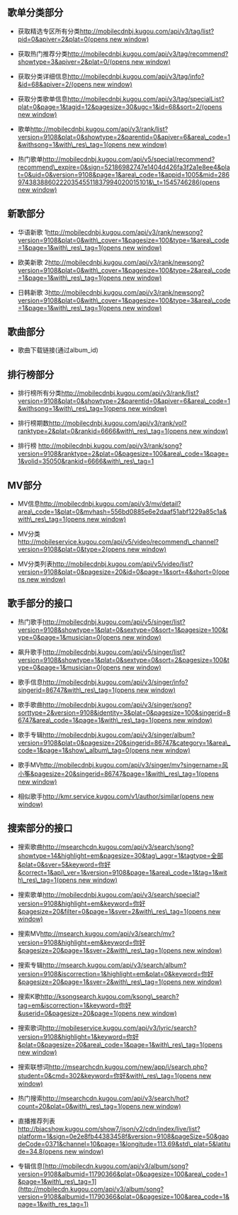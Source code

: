 ## 歌单分类部分

* 获取精选专区所有分类[http://mobilecdnbj.kugou.com/api/v3/tag/list?pid=0&apiver=2&plat=0(opens new window)](http://mobilecdnbj.kugou.com/api/v3/tag/list?pid=0&apiver=2&plat=0)

* 获取热门推荐分类[http://mobilecdnbj.kugou.com/api/v3/tag/recommend?showtype=3&apiver=2&plat=0/(opens new window)](http://mobilecdnbj.kugou.com/api/v3/tag/recommend?showtype=3&apiver=2&plat=0/)

* 获取分类详细信息[http://mobilecdnbj.kugou.com/api/v3/tag/info?&id=68&apiver=2/(opens new window)](http://mobilecdnbj.kugou.com/api/v3/tag/info?&id=68&apiver=2/)

* 获取分类歌单信息[http://mobilecdnbj.kugou.com/api/v3/tag/specialList?plat=0&page=1&tagid=12&pagesize=30&ugc=1&id=68&sort=2/(opens new window)](http://mobilecdnbj.kugou.com/api/v3/tag/specialList?plat=0&page=1&tagid=12&pagesize=30&ugc=1&id=68&sort=2/)

* 歌单[http://mobilecdnbj.kugou.com/api/v3/rank/list?version=9108&plat=0&showtype=2&parentid=0&apiver=6&area\_code=1&withsong=1&with\_res\_tag=1(opens new window)](http://mobilecdnbj.kugou.com/api/v3/rank/list?version=9108&plat=0&showtype=2&parentid=0&apiver=6&area_code=1&withsong=1&with_res_tag=1)

* 热门歌单[http://mobilecdnbj.kugou.com/api/v5/special/recommend?recommend\_expire=0&sign=52186982747e1404d426fa3f2a1e8ee4&plat=0&uid=0&version=9108&page=1&area\_code=1&appid=1005&mid=286974383886022203545511837994020015101&\_t=1545746286(opens new window)](http://mobilecdnbj.kugou.com/api/v5/special/recommend?recommend_expire=0&sign=52186982747e1404d426fa3f2a1e8ee4&plat=0&uid=0&version=9108&page=1&area_code=1&appid=1005&mid=286974383886022203545511837994020015101&_t=1545746286)

## 新歌部分

* 华语新歌 1[http://mobilecdnbj.kugou.com/api/v3/rank/newsong?version=9108&plat=0&with\_cover=1&pagesize=100&type=1&area\_code=1&page=1&with\_res\_tag=1(opens new window)](http://mobilecdnbj.kugou.com/api/v3/rank/newsong?version=9108&plat=0&with_cover=1&pagesize=100&type=1&area_code=1&page=1&with_res_tag=1)

* 欧美新歌 2[http://mobilecdnbj.kugou.com/api/v3/rank/newsong?version=9108&plat=0&with\_cover=1&pagesize=100&type=2&area\_code=1&page=1&with\_res\_tag=1(opens new window)](http://mobilecdnbj.kugou.com/api/v3/rank/newsong?version=9108&plat=0&with_cover=1&pagesize=100&type=2&area_code=1&page=1&with_res_tag=1)

* 日韩新歌 3[http://mobilecdnbj.kugou.com/api/v3/rank/newsong?version=9108&plat=0&with\_cover=1&pagesize=100&type=3&area\_code=1&page=1&with\_res\_tag=1(opens new window)](http://mobilecdnbj.kugou.com/api/v3/rank/newsong?version=9108&plat=0&with_cover=1&pagesize=100&type=3&area_code=1&page=1&with_res_tag=1)

## 歌曲部分

* 歌曲下载链接(通过album\_id)

## 排行榜部分

* 排行榜所有分类[http://mobilecdnbj.kugou.com/api/v3/rank/list?version=9108&plat=0&showtype=2&parentid=0&apiver=6&area\_code=1&withsong=1&with\_res\_tag=1(opens new window)](http://mobilecdnbj.kugou.com/api/v3/rank/list?version=9108&plat=0&showtype=2&parentid=0&apiver=6&area_code=1&withsong=1&with_res_tag=1)

* 排行榜期数[http://mobilecdnbj.kugou.com/api/v3/rank/vol?ranktype=2&plat=0&rankid=6666&with\_res\_tag=1(opens new window)](http://mobilecdnbj.kugou.com/api/v3/rank/vol?ranktype=2&plat=0&rankid=6666&with_res_tag=1)

* 排行榜 http://mobilecdnbj.kugou.com/api/v3/rank/song?version=9108&ranktype=2&plat=0&pagesize=100&area\_code=1&page=1&volid=35050&rankid=6666&with\_res\_tag=1

## MV部分

* MV信息[http://mobilecdnbj.kugou.com/api/v3/mv/detail?area\_code=1&plat=0&mvhash=556bd0885e6e2daaf51abf1229a85c1a&with\_res\_tag=1(opens new window)](http://mobilecdnbj.kugou.com/api/v3/mv/detail?area_code=1&plat=0&mvhash=556bd0885e6e2daaf51abf1229a85c1a&with_res_tag=1)

* MV分类[http://mobileservice.kugou.com/api/v5/video/recommend\_channel?version=9108&plat=0&type=2(opens new window)](http://mobileservice.kugou.com/api/v5/video/recommend_channel?version=9108&plat=0&type=2)

* MV分类列表[http://mobilecdnbj.kugou.com/api/v5/video/list?version=9108&plat=0&pagesize=20&id=0&page=1&sort=4&short=0(opens new window)](http://mobilecdnbj.kugou.com/api/v5/video/list?version=9108&plat=0&pagesize=20&id=0&page=1&sort=4&short=0)

## 歌手部分的接口

* 热门歌手[http://mobilecdnbj.kugou.com/api/v5/singer/list?version=9108&showtype=1&plat=0&sextype=0&sort=1&pagesize=100&type=0&page=1&musician=0(opens new window)](http://mobilecdnbj.kugou.com/api/v5/singer/list?version=9108&showtype=1&plat=0&sextype=0&sort=1&pagesize=100&type=0&page=1&musician=0)

* 飙升歌手[http://mobilecdnbj.kugou.com/api/v5/singer/list?version=9108&showtype=1&plat=0&sextype=0&sort=2&pagesize=100&type=0&page=1&musician=0(opens new window)](http://mobilecdnbj.kugou.com/api/v5/singer/list?version=9108&showtype=1&plat=0&sextype=0&sort=2&pagesize=100&type=0&page=1&musician=0)

* 歌手信息[http://mobilecdnbj.kugou.com/api/v3/singer/info?singerid=86747&with\_res\_tag=1(opens new window)](http://mobilecdnbj.kugou.com/api/v3/singer/info?singerid=86747&with_res_tag=1)

* 歌手歌曲[http://mobilecdnbj.kugou.com/api/v3/singer/song?sorttype=2&version=9108&identity=3&plat=0&pagesize=100&singerid=86747&area\_code=1&page=1&with\_res\_tag=1(opens new window)](http://mobilecdnbj.kugou.com/api/v3/singer/song?sorttype=2&version=9108&identity=3&plat=0&pagesize=100&singerid=86747&area_code=1&page=1&with_res_tag=1)

* 歌手专辑[http://mobilecdnbj.kugou.com/api/v3/singer/album?version=9108&plat=0&pagesize=20&singerid=86747&category=1&area\_code=1&page=1&show\_album\_tag=0(opens new window)](http://mobilecdnbj.kugou.com/api/v3/singer/album?version=9108&plat=0&pagesize=20&singerid=86747&category=1&area_code=1&page=1&show_album_tag=0)

* 歌手MV[http://mobilecdnbj.kugou.com/api/v3/singer/mv?singername=风小筝&pagesize=20&singerid=86747&page=1&with\_res\_tag=1(opens new window)](http://mobilecdnbj.kugou.com/api/v3/singer/mv?singername=%E9%A3%8E%E5%B0%8F%E7%AD%9D&pagesize=20&singerid=86747&page=1&with_res_tag=1)

* 相似歌手[http://kmr.service.kugou.com/v1/author/similar(opens new window)](http://kmr.service.kugou.com/v1/author/similar)

## 搜索部分的接口

* 搜索歌曲[http://msearchcdn.kugou.com/api/v3/search/song?showtype=14&highlight=em&pagesize=30&tag\_aggr=1&tagtype=全部&plat=0&sver=5&keyword=你好&correct=1&api\_ver=1&version=9108&page=1&area\_code=1&tag=1&with\_res\_tag=1(opens new window)](http://msearchcdn.kugou.com/api/v3/search/song?showtype=14&highlight=em&pagesize=30&tag_aggr=1&tagtype=%E5%85%A8%E9%83%A8&plat=0&sver=5&keyword=%E4%BD%A0%E5%A5%BD&correct=1&api_ver=1&version=9108&page=1&area_code=1&tag=1&with_res_tag=1)

* 搜索歌单[http://mobilecdnbj.kugou.com/api/v3/search/special?version=9108&highlight=em&keyword=你好&pagesize=20&filter=0&page=1&sver=2&with\_res\_tag=1(opens new window)](http://mobilecdnbj.kugou.com/api/v3/search/special?version=9108&highlight=em&keyword=%E4%BD%A0%E5%A5%BD&pagesize=20&filter=0&page=1&sver=2&with_res_tag=1)

* 搜索MV[http://msearch.kugou.com/api/v3/search/mv?version=9108&highlight=em&keyword=你好&pagesize=20&page=1&sver=2&with\_res\_tag=1(opens new window)](http://msearch.kugou.com/api/v3/search/mv?version=9108&highlight=em&keyword=%E4%BD%A0%E5%A5%BD&pagesize=20&page=1&sver=2&with_res_tag=1)

* 搜索专辑[http://msearch.kugou.com/api/v3/search/album?version=9108&iscorrection=1&highlight=em&plat=0&keyword=你好&pagesize=20&page=1&sver=2&with\_res\_tag=1(opens new window)](http://msearch.kugou.com/api/v3/search/album?version=9108&iscorrection=1&highlight=em&plat=0&keyword=%E4%BD%A0%E5%A5%BD&pagesize=20&page=1&sver=2&with_res_tag=1)

* 搜索K歌[http://ksongsearch.kugou.com/ksong\_search?tag=em&iscorrection=1&keyword=你好&userid=0&pagesize=20&page=1(opens new window)](http://ksongsearch.kugou.com/ksong_search?tag=em&iscorrection=1&keyword=%E4%BD%A0%E5%A5%BD&userid=0&pagesize=20&page=1)

* 搜索歌词[http://mobileservice.kugou.com/api/v3/lyric/search?version=9108&highlight=1&keyword=你好&plat=0&pagesize=20&area\_code=1&page=1&with\_res\_tag=1(opens new window)](http://mobileservice.kugou.com/api/v3/lyric/search?version=9108&highlight=1&keyword=%E4%BD%A0%E5%A5%BD&plat=0&pagesize=20&area_code=1&page=1&with_res_tag=1)

* 搜索联想词[http://msearchcdn.kugou.com/new/app/i/search.php?student=0&cmd=302&keyword=你好&with\_res\_tag=1(opens new window)](http://msearchcdn.kugou.com/new/app/i/search.php?student=0&cmd=302&keyword=%E4%BD%A0%E5%A5%BD&with_res_tag=1)

* 热门搜索[http://msearchcdn.kugou.com/api/v3/search/hot?count=20&plat=0&with\_res\_tag=1(opens new window)](http://msearchcdn.kugou.com/api/v3/search/hot?count=20&plat=0&with_res_tag=1)

* 直播推荐列表[http://bjacshow.kugou.com/show7/json/v2/cdn/index/live/list?platform=1&sign=0e2e8fb44383458f&version=9108&pageSize=50&gaodeCode=0371&channel=10&page=1&longitude=113.69&std\_plat=5&latitude=34.8(opens new window)](http://bjacshow.kugou.com/show7/json/v2/cdn/index/live/list?platform=1&sign=0e2e8fb44383458f&version=9108&pageSize=50&gaodeCode=0371&channel=10&page=1&longitude=113.69&std_plat=5&latitude=34.8)

* 专辑信息[http://mobilecdn.kugou.com/api/v3/album/song?version=9108&albumid=11790366&plat=0&pagesize=100&area\_code=1&page=1&with\_res\_tag=1](http://mobilecdn.kugou.com/api/v3/album/song?version=9108&albumid=11790366&plat=0&pagesize=100&area_code=1&page=1&with_res_tag=1)
